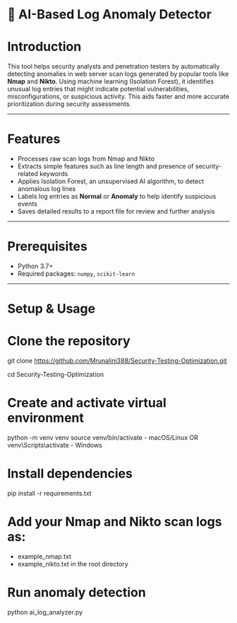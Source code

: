 # 🔐 AI-Based Log Anomaly Detector

# Introduction

This tool helps security analysts and penetration testers by automatically detecting anomalies in web server scan logs generated by popular tools like **Nmap** and **Nikto**. Using machine learning (Isolation Forest), it identifies unusual log entries that might indicate potential vulnerabilities, misconfigurations, or suspicious activity. This aids faster and more accurate prioritization during security assessments.
                          

---

# Features

- Processes raw scan logs from Nmap and Nikto
- Extracts simple features such as line length and presence of security-related keywords
- Applies Isolation Forest, an unsupervised AI algorithm, to detect anomalous log lines
- Labels log entries as **Normal** or **Anomaly** to help identify suspicious events
- Saves detailed results to a report file for review and further analysis

---

# Prerequisites

- Python 3.7+
- Required packages: `numpy`, `scikit-learn`

---

# Setup & Usage

# Clone the repository
git clone https://github.com/Mrunalini388/Security-Testing-Optimization.git

cd Security-Testing-Optimization

# Create and activate virtual environment
python -m venv venv
source venv/bin/activate         - macOS/Linux
 OR
venv\Scripts\activate            - Windows

# Install dependencies
pip install -r requirements.txt

# Add your Nmap and Nikto scan logs as:
- example_nmap.txt
- example_nikto.txt
in the root directory

# Run anomaly detection
python ai_log_analyzer.py



